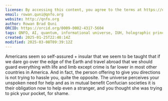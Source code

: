 ```yaml
---
license: By accessing this content, you agree to the terms at https://qnfo.org/LICENSE
email: rowan.quni@qnfo.org
website: http://qnfo.org
author: Rowan Brad Quni
ORCID: https://orcid.org/0009-0002-4317-5604
tags: QNFO, AI, quantum, informational universe, IUH, holographic principle
created: 2025-01-25T22:48:14Z
modified: 2025-03-08T09:39:12Z
---
```


Americans seem so self-assured + insular that we seem to be taught that if we dare go over the edge of the Earth and travel abroad that we should guard everything with life and limb except crime is far lower in most other countries in America. And in fact, the person offering to give you directions is not trying to hassle you, quite the opposite. The universe perceives your unspoken need for help and as in mutual benefit Confucian societies it is their obligation now to help even a stranger, and you thought she was trying to pick your pocket, for shame.
